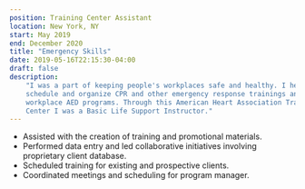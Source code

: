 ```yaml
---
position: Training Center Assistant
location: New York, NY
start: May 2019
end: December 2020
title: "Emergency Skills"
date: 2019-05-16T22:15:30-04:00
draft: false
description:
    "I was a part of keeping people's workplaces safe and healthy. I helped
    schedule and organize CPR and other emergency response trainings and manage
    workplace AED programs. Through this American Heart Association Training
    Center I was a Basic Life Support Instructor."
---
```


-   Assisted with the creation of training and promotional materials.
-   Performed data entry and led collaborative initiatives involving proprietary
    client database.
-   Scheduled training for existing and prospective clients.
-   Coordinated meetings and scheduling for program manager.
